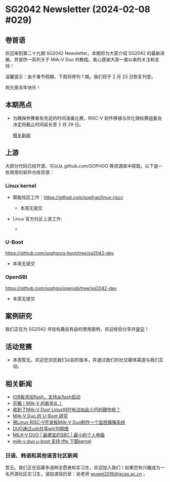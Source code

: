 # SG2042 Newsletter (2024-02-08 #029)

## 卷首语

欢迎来到第二十九期 SG2042 Newsletter。本期将为大家介绍 SG2042 的最新进展，并提供一系列关于 Milk-V Duo 的教程。衷心感谢大家一直以来的关注和支持！

温馨提示：由于春节假期，下周将停刊 1 期。我们将于 2 月 23 日恢复刊登。

祝大家龙年快乐！

## 本期亮点

+ 为确保参赛者有充足的时间准备比赛，RISC-V 软件移植与优化锦标赛组委会决定将截止时间延长至 2 月 29 日。

  [相关新闻](https://mp.weixin.qq.com/s/vHT1CwEiXZ3yLcy1VAIAxQ)

## 上游


大部分代码已经开源，可以从 github.com/SOPHGO 等资源库中获取。以下是一些常用的软件仓库资源：

### Linux kernel

+ 算能社区工作：https://github.com/sophgo/linux-riscv

  +  本周无提交

+ Linux 官方社区上游工作:

  + 


### U-Boot

https://github.com/sophgo/u-boot/tree/sg2042-dev

+ 本周无提交

### OpenSBI

https://github.com/sophgo/opensbi/tree/sg2042-dev 

+ 本周无提交

## 案例研究

我们正在为 SG2042 寻找有趣且有益的使用案例，欢迎经验分享并[提交](https://github.com/sophgocommunity/SG2042-Newsletter/pulls)！

## 活动竞赛

+ 本周暂无。欢迎您浏览我们以前的版本，并通过我们的社交媒体渠道与我们互动。

## 相关新闻

+ [IOB板添加flash，支持从flash启动][news-1]
+ [开箱！Milk-V 的新年礼！][news-2]
+ [收到了Milk-V Duo! Linux何时有过如此小巧的硬件呢？][news-3]
+ [Milk-V Duo 的 U-Boot 研究][news-4]
+ [用Linux RISC-V开发板Milk-V Duo制作一个监控摄像系统][news-5]
+ [DUO通过usb共享win10网络][news-6]
+ [MILK-V DUO | 最便宜的SBC | 最小的个人电脑][news-7]
+ [milk-v duo u-boot 支持 tftp 下载kernel][news-8]

[news-1]:https://community.milkv.io/t/iob-flash-flash/1354
[news-2]:https://www.bilibili.com/video/BV1bm411X7s1
[news-3]:https://twitter.com/esestemicorreo/status/1752646433646211151
[news-4]:https://qiita.com/nanbuwks/items/3132529b0987d3db6fcd
[news-5]:https://twitter.com/610t/status/1751204501783228547
[news-6]:https://community.milkv.io/t/duo-usb-win10/1359
[news-7]:https://www.youtube.com/watch?v=LvYQ1egESTA
[news-8]:https://zhuanlan.zhihu.com/p/680841549

### 日语、韩语和其他语言社区新闻

暂无。我们正在招募多语种志愿者和实习生，欢迎加入我们！如果您有兴趣成为一名开源社区实习生，请投递简历至：吴老师 [wuwei2016@iscas.ac.cn](mailto:wuwei2016@iscas.ac.cn) 。